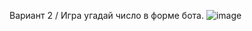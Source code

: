 Вариант 2 / Игра угадай число в форме бота. 
![image](https://user-images.githubusercontent.com/124796317/236401636-1bcd7a60-3b57-40af-a53c-2e32435f28d9.png)
